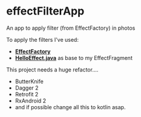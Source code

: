 # effectFilterApp
An app to apply filter (from EffectFactory) in photos

To apply the filters I've used:
 * [**EffectFactory**](https://developer.android.com/reference/android/media/effect/EffectFactory.html)
 * [**HelloEffect.java**](https://android.googlesource.com/platform/development/+/master/samples/HelloEffects/src/com/example/android/mediafx/HelloEffects.java) as base to my EffectFragment

This project needs a huge refactor....

 * ButterKnife
 * Dagger 2
 * Retrofit 2
 * RxAndroid 2
 * and if possible change all this to kotlin asap.
